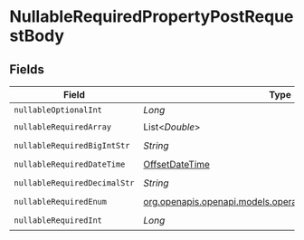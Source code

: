 # NullableRequiredPropertyPostRequestBody


## Fields

| Field                                                                                                          | Type                                                                                                           | Required                                                                                                       | Description                                                                                                    | Example                                                                                                        |
| -------------------------------------------------------------------------------------------------------------- | -------------------------------------------------------------------------------------------------------------- | -------------------------------------------------------------------------------------------------------------- | -------------------------------------------------------------------------------------------------------------- | -------------------------------------------------------------------------------------------------------------- |
| `nullableOptionalInt`                                                                                          | *Long*                                                                                                         | :heavy_minus_sign:                                                                                             | N/A                                                                                                            | 0                                                                                                              |
| `nullableRequiredArray`                                                                                        | List<*Double*>                                                                                                 | :heavy_check_mark:                                                                                             | N/A                                                                                                            | <nil>                                                                                                          |
| `nullableRequiredBigIntStr`                                                                                    | *String*                                                                                                       | :heavy_check_mark:                                                                                             | N/A                                                                                                            | 9223372036854775807                                                                                            |
| `nullableRequiredDateTime`                                                                                     | [OffsetDateTime](https://docs.oracle.com/javase/8/docs/api/java/time/OffsetDateTime.html)                      | :heavy_check_mark:                                                                                             | N/A                                                                                                            | 2024-03-02T01:02:03.000001Z                                                                                    |
| `nullableRequiredDecimalStr`                                                                                   | *String*                                                                                                       | :heavy_check_mark:                                                                                             | N/A                                                                                                            | 3.14159265358979344719667586                                                                                   |
| `nullableRequiredEnum`                                                                                         | [org.openapis.openapi.models.operations.NullableRequiredEnum](../../models/operations/NullableRequiredEnum.md) | :heavy_check_mark:                                                                                             | N/A                                                                                                            | second                                                                                                         |
| `nullableRequiredInt`                                                                                          | *Long*                                                                                                         | :heavy_check_mark:                                                                                             | N/A                                                                                                            | <nil>                                                                                                          |